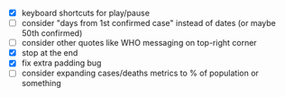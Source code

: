 - [x] keyboard shortcuts for play/pause
- [ ] consider "days from 1st confirmed case" instead of dates (or maybe 50th confirmed)
- [ ] consider other quotes like WHO messaging on top-right corner
- [x] stop at the end
- [x] fix extra padding bug
- [ ] consider expanding cases/deaths metrics to % of population or something
